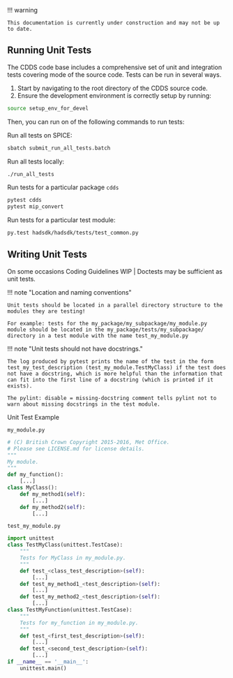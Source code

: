 !!! warning

    This documentation is currently under construction and may not be up to date.

## Running Unit Tests

The CDDS code base includes a comprehensive set of unit and integration tests covering mode of the source code. Tests can be run in several ways.

1. Start by navigating to the root directory of the CDDS source code.
2. Ensure the development environment is correctly setup by running:

```bash
source setup_env_for_devel
```
Then, you can run on of the following commands to run tests:

Run all tests on SPICE: 

```bash
sbatch submit_run_all_tests.batch
```

Run all tests locally:

```bash
./run_all_tests
```

Run tests for a particular package `cdds` 

```bash
pytest cdds
pytest mip_convert
```

Run tests for a particular test module:

```bash
py.test hadsdk/hadsdk/tests/test_common.py
```

## Writing Unit Tests

On some occasions Coding Guidelines WIP | Doctests may be sufficient as unit tests.

!!! note "Location and naming conventions"

    Unit tests should be located in a parallel directory structure to the modules they are testing!

    For example: tests for the my_package/my_subpackage/my_module.py module should be located in the my_package/tests/my_subpackage/ directory in a test module with the name test_my_module.py

!!! note "Unit tests should not have docstrings."

    The log produced by pytest prints the name of the test in the form test_my_test_description (test_my_module.TestMyClass) if the test does not have a docstring, which is more helpful than the information that can fit into the first line of a docstring (which is printed if it exists).

    The pylint: disable = missing-docstring comment tells pylint not to warn about missing docstrings in the test module.

Unit Test Example

`my_module.py`

```python
# (C) British Crown Copyright 2015-2016, Met Office.
# Please see LICENSE.md for license details.
"""
My module.
"""
def my_function():
    [...]
class MyClass():
    def my_method1(self):
        [...]
    def my_method2(self):
        [...]
```

`test_my_module.py`

```python
import unittest
class TestMyClass(unittest.TestCase):
    """
    Tests for MyClass in my_module.py.
    """
    def test_<class_test_description>(self):
        [...]
    def test_my_method1_<test_description>(self):
        [...]
    def test_my_method2_<test_description>(self):
        [...]
class TestMyFunction(unittest.TestCase):
    """
    Tests for my_function in my_module.py.
    """
    def test_<first_test_description>(self):
        [...]
    def test_<second_test_description>(self):
        [...]
if __name__ == '__main__':
    unittest.main()
```
